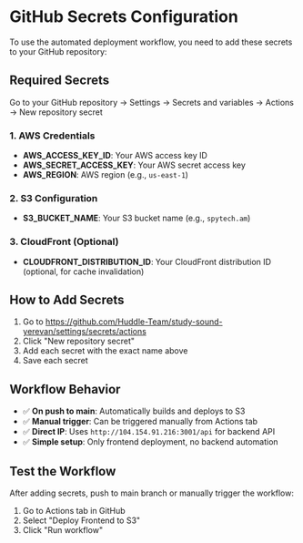# GitHub Secrets Configuration

To use the automated deployment workflow, you need to add these secrets to your GitHub repository:

## Required Secrets

Go to your GitHub repository → Settings → Secrets and variables → Actions → New repository secret

### 1. AWS Credentials
- **AWS_ACCESS_KEY_ID**: Your AWS access key ID
- **AWS_SECRET_ACCESS_KEY**: Your AWS secret access key  
- **AWS_REGION**: AWS region (e.g., `us-east-1`)

### 2. S3 Configuration
- **S3_BUCKET_NAME**: Your S3 bucket name (e.g., `spytech.am`)

### 3. CloudFront (Optional)
- **CLOUDFRONT_DISTRIBUTION_ID**: Your CloudFront distribution ID (optional, for cache invalidation)

## How to Add Secrets

1. Go to https://github.com/Huddle-Team/study-sound-yerevan/settings/secrets/actions
2. Click "New repository secret"
3. Add each secret with the exact name above
4. Save each secret

## Workflow Behavior

- ✅ **On push to main**: Automatically builds and deploys to S3
- ✅ **Manual trigger**: Can be triggered manually from Actions tab
- ✅ **Direct IP**: Uses `http://104.154.91.216:3001/api` for backend API
- ✅ **Simple setup**: Only frontend deployment, no backend automation

## Test the Workflow

After adding secrets, push to main branch or manually trigger the workflow:
1. Go to Actions tab in GitHub
2. Select "Deploy Frontend to S3" 
3. Click "Run workflow"
